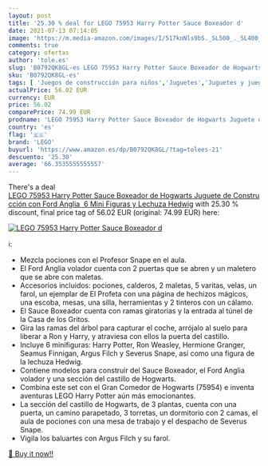 ```yaml
---
layout: post
title: '25.30 % deal for LEGO 75953 Harry Potter Sauce Boxeador d'
date: 2021-07-13 07:14:05
image: 'https://m.media-amazon.com/images/I/517knNls9bS._SL500_._SL400_.jpg'
comments: true
category: ofertas
author: 'tole.es'
slug: 'B0792QK8GL-es LEGO 75953 Harry Potter Sauce Boxeador de Hogwarts Juguete...'
sku: 'B0792QK8GL-es'
tags: [ 'Juegos de construcción para niños','Juguetes','Juguetes y juegos','Muñecos y figuras','Playsets de figuras de juguete para niños','lego', ]
actualPrice: 56.02 EUR
currency: EUR
price: 56.02
comparePrice: 74.99 EUR
prodname: 'LEGO 75953 Harry Potter Sauce Boxeador de Hogwarts Juguete de Construcción con Ford Anglia  6 Mini Figuras y Lechuza Hedwig'
country: 'es'
flag: '🇪🇸'
brand: 'LEGO'
buyurl: 'https://www.amazon.es/dp/B0792QK8GL/?tag=tolees-21'
descuento: '25.30'
average: '66.3535555555557'
---
```


There's a deal [LEGO 75953 Harry Potter Sauce Boxeador de Hogwarts Juguete de Construcción con Ford Anglia  6 Mini Figuras y Lechuza Hedwig](https://www.amazon.es/dp/B0792QK8GL/?tag=tolees-21)  with  25.30 % discount, final price tag of  56.02 EUR (original: 74.99 EUR) here:

[![LEGO 75953 Harry Potter Sauce Boxeador d](https://m.media-amazon.com/images/I/517knNls9bS._SL500_._SL400_.jpg)](https://www.amazon.es/dp/B0792QK8GL/?tag=tolees-21)

ℹ️:

- Mezcla pociones con el Profesor Snape en el aula.
- El Ford Anglia volador cuenta con 2 puertas que se abren y un maletero que se abre con maletas.
- Accesorios incluidos: pociones, calderos, 2 maletas, 5 varitas, velas, un farol, un ejemplar de El Profeta con una página de hechizos mágicos, una escoba, mesas, una silla, herramientas y 2 tinteros con un cálamo.
- El Sauce Boxeador cuenta con ramas giratorias y la entrada al túnel de la Casa de los Gritos.
- Gira las ramas del árbol para capturar el coche, arrójalo al suelo para liberar a Ron y Harry, y atraviesa con ellos la puerta del castillo.
- Incluye 6 minifiguras: Harry Potter, Ron Weasley, Hermione Granger, Seamus Finnigan, Argus Filch y Severus Snape, así como una figura de la lechuza Hedwig.
- Contiene modelos para construir del Sauce Boxeador, el Ford Anglia volador y una sección del castillo de Hogwarts.
- Combina este set con el Gran Comedor de Hogwarts (75954) e inventa aventuras LEGO Harry Potter aún más emocionantes.
- La sección del castillo de Hogwarts, de 3 plantas, cuenta con una puerta, un camino parapetado, 3 torretas, un dormitorio con 2 camas, el aula de pociones con una mesa de trabajo y el despacho de Severus Snape.
- Vigila los baluartes con Argus Filch y su farol.

[🛒 Buy it now!!](https://www.amazon.es/dp/B0792QK8GL/?tag=tolees-21)
